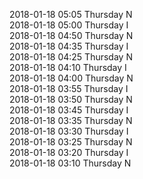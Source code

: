 2018-01-18 05:05 Thursday  N  
2018-01-18 05:00 Thursday  I  
2018-01-18 04:50 Thursday  N  
2018-01-18 04:35 Thursday  I  
2018-01-18 04:25 Thursday  N  
2018-01-18 04:10 Thursday  I  
2018-01-18 04:00 Thursday  N  
2018-01-18 03:55 Thursday  I  
2018-01-18 03:50 Thursday  N  
2018-01-18 03:45 Thursday  I  
2018-01-18 03:35 Thursday  N  
2018-01-18 03:30 Thursday  I  
2018-01-18 03:25 Thursday  N  
2018-01-18 03:20 Thursday  I  
2018-01-18 03:10 Thursday  N  
